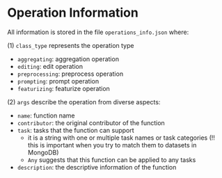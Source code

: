 # Operation Information

All information is stored in the file `operations_info.json`
where:

(1) `class_type` represents the operation type
* `aggregating`: aggregation operation
* `editing`: edit operation
* `preprocessing`: preprocess operation
* `prompting`: prompt operation
* `featurizing`: featurize operation

(2) `args` describe the operation from diverse aspects:
* `name`: function name
* `contributor`: the original contributor of the function
* `task`: tasks that the function can support
    - it is a string with one or multiple task names or task categories (!! this is important when you try to match them to datasets in MongoDB)
    - `Any` suggests that this function can be applied to any tasks
* `description`: the descriptive information of the function